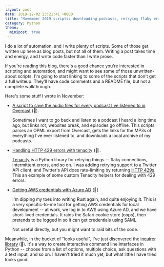 ```yaml
---
layout: post
date: 2019-12-02 23:21:41 +0000
title: "November 2019 scripts: downloading podcasts, retrying flaky errors, Azure and AWS"
category: Python
theme:
  minipost: true
---
```


I do a lot of automation, and I write plenty of scripts.
Some of those get written up here as blog posts, but not all of them.
Writing a post takes time and energy, and I write code faster than I write prose.

If you're reading this blog, there's a good chance you're interested in scripting and automation, and might want to see some of those unwritten-about scripts.
I'm going to start linking to some of the scripts that don't get a full writeup.
They'll have code comments and a README file, but not a complete walkthrough.

Here's some stuff I wrote in November:

*   [A script to save the audio files for every podcast I've listened to in Overcast][overcast] (🐍).

    Sometimes I want to go back and listen to a podcast I heard a long time ago, but links rot, websites break, and episodes go offline.
    This scripts parses an OPML export from Overcast, gets the links for the MP3s of everything I've ever listened to, and downloads a local archive of my podcasts.

*   [Handling HTTP 429 errors with tenacity][tenacity_429] (🐍).

    [Tenacity] is a Python library for retrying things -- flaky connections, intermittent errors, and so on.
    I was adding retrying support to a Twitter API client, and Twitter's API does rate-limiting by returning [HTTP 429s][http_429].
    This an example of some custom Tenacity helpers for dealing with 429 errors.

*   [Getting AWS credentials with Azure AD][azure] (🦀)

    I'm dipping my toes into writing Rust again, and quite enjoying it.
    This is a very specific-to-me tool for getting AWS credentials for local development -- at work, we log in to AWS using Azure AD, and we have short-lived credentials.
    It raids the Safari cookie store (oops), then pretends to be logged in so it can get credentials using SAML.

    Not useful directly, but you might want to raid bits of the code.

Meanwhile, in the bucket of "looks useful", I've just discovered the [inquirer library][inquirer] (🐍).
It's a way to create interactive command line interfaces in Python -- choose from a list of options, multiple choice, ask questions with a text input, and so on.
I haven't tried it much yet, but what little I have tried looks good.

[overcast]: https://github.com/alexwlchan/overcast-downloader
[tenacity_429]: https://github.com/alexwlchan/handling-http-429-with-tenacity
[Tenacity]: https://tenacity.readthedocs.io/en/latest/
[azure]: https://github.com/alexwlchan/azure-aws-credentials
[http_429]: https://tools.ietf.org/html/rfc6585
[inquirer]: https://pypi.org/project/inquirer/
